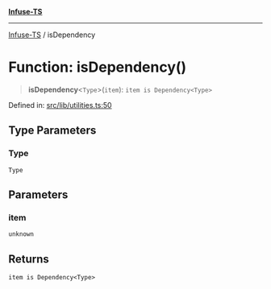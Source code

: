[**Infuse-TS**](../README.md)

***

[Infuse-TS](../README.md) / isDependency

# Function: isDependency()

> **isDependency**\<`Type`\>(`item`): `item is Dependency<Type>`

Defined in: [src/lib/utilities.ts:50](https://github.com/D-Kay6/Infuse-TS/blob/62073e25b5ddbed6e970ac28f7ccfdc3169d3eec/src/lib/utilities.ts#L50)

## Type Parameters

### Type

`Type`

## Parameters

### item

`unknown`

## Returns

`item is Dependency<Type>`
